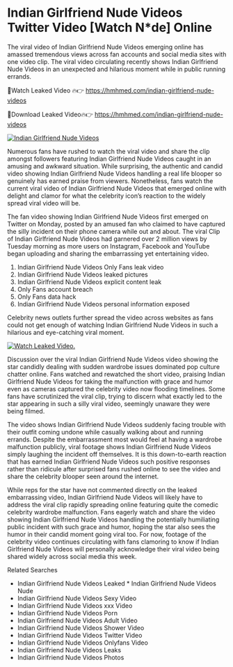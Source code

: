 ﻿# Indian Girlfriend Nude Videos Twitter Video [Watch N*de] Online

The viral video of ﻿Indian Girlfriend Nude Videos emerging online has amassed tremendous views across fan accounts and social media sites with one video clip. The viral video circulating recently shows ﻿Indian Girlfriend Nude Videos in an unexpected and hilarious moment while in public running errands. 

🔴Watch Leaked Video 🔥👉  https://hmhmed.com/indian-girlfriend-nude-videos 

🔴Download Leaked Video🔥👉  https://hmhmed.com/indian-girlfriend-nude-videos 

[![Indian Girlfriend Nude Videos](https://i.imgur.com/dJHk4Zq.gif)](https://hmhmed.com/indian-girlfriend-nude-videos)

Numerous fans have rushed to watch the viral video and share the clip amongst followers featuring ﻿Indian Girlfriend Nude Videos caught in an amusing and awkward situation. While surprising, the authentic and candid video showing ﻿Indian Girlfriend Nude Videos handling a real life blooper so genuinely has earned praise from viewers. Nonetheless, fans watch the current viral video of ﻿Indian Girlfriend Nude Videos that emerged online with delight and clamor for what the celebrity icon’s reaction to the widely spread viral video will be.

The fan video showing ﻿Indian Girlfriend Nude Videos first emerged on Twitter on Monday, posted by an amused fan who claimed to have captured the silly incident on their phone camera while out and about. The viral Clip of ﻿Indian Girlfriend Nude Videos had garnered over 2 million views by Tuesday morning as more users on Instagram, Facebook and YouTube began uploading and sharing the embarrassing yet entertaining video. 

1. ﻿Indian Girlfriend Nude Videos Only Fans leak video
2. ﻿Indian Girlfriend Nude Videos leaked pictures
3. ﻿Indian Girlfriend Nude Videos explicit content leak
4. Only Fans account breach
5. Only Fans data hack
6. ﻿Indian Girlfriend Nude Videos personal information exposed

Celebrity news outlets further spread the video across websites as fans could not get enough of watching ﻿Indian Girlfriend Nude Videos in such a hilarious and eye-catching viral moment. 

[![Watch Leaked Video.](https://miro.medium.com/v2/resize:fit:828/format:webp/1*cilzJN44JGOrTw9NJCrNHA.gif "Watch Leaked Video")](https://hmhmed.com/indian-girlfriend-nude-videos)

Discussion over the viral ﻿Indian Girlfriend Nude Videos video showing the star candidly dealing with sudden wardrobe issues dominated pop culture chatter online. Fans watched and rewatched the short video, praising ﻿Indian Girlfriend Nude Videos for taking the malfunction with grace and humor even as cameras captured the celebrity video now flooding timelines. Some fans have scrutinized the viral clip, trying to discern what exactly led to the star appearing in such a silly viral video, seemingly unaware they were being filmed.

The video shows ﻿Indian Girlfriend Nude Videos suddenly facing trouble with their outfit coming undone while casually walking about and running errands. Despite the embarrassment most would feel at having a wardrobe malfunction publicly, viral footage shows ﻿Indian Girlfriend Nude Videos simply laughing the incident off themselves. It is this down-to-earth reaction that has earned ﻿Indian Girlfriend Nude Videos such positive responses rather than ridicule after surprised fans rushed online to see the video and share the celebrity blooper seen around the internet.  

While reps for the star have not commented directly on the leaked embarrassing video, ﻿Indian Girlfriend Nude Videos will likely have to address the viral clip rapidly spreading online featuring quite the comedic celebrity wardrobe malfunction. Fans eagerly watch and share the video showing ﻿Indian Girlfriend Nude Videos handling the potentially humiliating public incident with such grace and humor, hoping the star also sees the humor in their candid moment going viral too. For now, footage of the celebrity video continues circulating with fans clamoring to know if ﻿Indian Girlfriend Nude Videos will personally acknowledge their viral video being shared widely across social media this week.

Related Searches
* ﻿Indian Girlfriend Nude Videos Leaked
﻿* Indian Girlfriend Nude Videos Nude
* ﻿Indian Girlfriend Nude Videos Sexy Video
* ﻿Indian Girlfriend Nude Videos xxx Video
* ﻿Indian Girlfriend Nude Videos Porn
* ﻿Indian Girlfriend Nude Videos Adult Video
* ﻿Indian Girlfriend Nude Videos Shower Video
* ﻿Indian Girlfriend Nude Videos Twitter Video
* ﻿Indian Girlfriend Nude Videos Onlyfans Video
* ﻿Indian Girlfriend Nude Videos Leaks
* ﻿Indian Girlfriend Nude Videos Photos